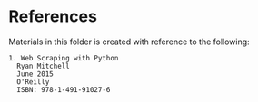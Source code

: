# References
Materials in this folder is created with reference to the following:

	1. Web Scraping with Python
	  Ryan Mitchell
	  June 2015
	  O'Reilly
	  ISBN: 978-1-491-91027-6